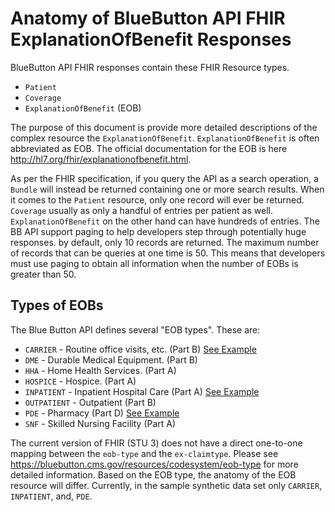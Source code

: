Anatomy of BlueButton API FHIR ExplanationOfBenefit Responses
=============================================================


BlueButton  API FHIR responses contain these FHIR Resource types.


* `Patient`
* `Coverage`
* `ExplanationOfBenefit` (EOB)


The purpose of this document is provide more detailed descriptions of the complex resource the `ExplanationOfBenefit`. `ExplanationOfBenefit` is often abbreviated as EOB.  The official documentation for the EOB is here http://hl7.org/fhir/explanationofbenefit.html.


As per the FHIR specification, if you query the API as a search operation, a `Bundle` will instead be returned containing one or more search results.  When it comes to the `Patient` resource, only one record will ever be returned.   `Coverage` usually as only a handful of entries per patient as well.  `ExplanationOfBenefit` on the other hand can have hundreds of entries.  The BB API support paging to help developers step through potentially huge responses.  by default, only 10 records are returned.  The maximum number of records that can be queries at one time is 50.  This means that developers must use paging to obtain all information when the number of EOBs is greater than 50.


Types of EOBs
-------------

The Blue Button API defines several "EOB types". These are:


* `CARRIER` - Routine office visits, etc. (Part B) [See Example](https://github.com/TransparentHealth/bluebutton-site-static/blob/CBBP-938/eob/carrier/carrier.md)
* `DME` - Durable Medical Equipment. (Part B)
* `HHA` - Home Health Services. (Part A)
* `HOSPICE` -  Hospice. (Part A)
* `INPATIENT` - Inpatient Hospital Care (Part A)  [See Example](https://github.com/TransparentHealth/bluebutton-site-static/blob/CBBP-938/eob/inpatient/inpatient.md)
* `OUTPATIENT` - Outpatient (Part B)
* `PDE` - Pharmacy (Part D)  [See Example](https://github.com/TransparentHealth/bluebutton-site-static/blob/CBBP-938/eob/pde/pde.md)
* `SNF` - Skilled Nursing Facility (Part A)

The current version of FHIR (STU 3) does not have a direct one-to-one mapping between the `eob-type` and the `ex-claimtype`. Please see https://bluebutton.cms.gov/resources/codesystem/eob-type  for more detailed information.  Based on the EOB type, the anatomy of the EOB resource will differ.  Currently, in the sample synthetic data set only `CARRIER`, `INPATIENT`, and, `PDE`.

